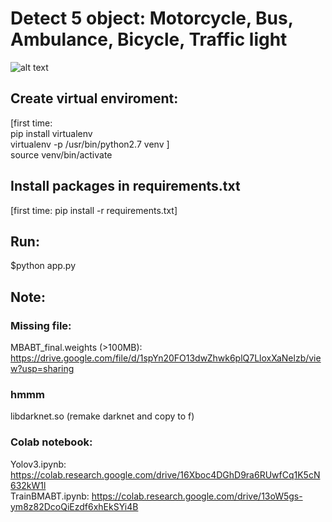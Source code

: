 # Detect 5 object: Motorcycle, Bus, Ambulance, Bicycle, Traffic light
![alt text](https://github.com/tuandoan998/Yolo-v3-with-Flask/blob/master/data/Results/Screenshot%20from%202019-06-12%2021-11-55.png)
## Create virtual enviroment:
[first time: <br/>
pip install virtualenv  
virtualenv -p /usr/bin/python2.7 venv
]
<br/>
source venv/bin/activate

## Install packages in requirements.txt
[first time: pip install -r requirements.txt]

## Run:
$python app.py

## Note:
### Missing file:
MBABT_final.weights (>100MB): https://drive.google.com/file/d/1spYn20FO13dwZhwk6plQ7LloxXaNelzb/view?usp=sharing
### hmmm
libdarknet.so (remake darknet and copy to f)

### Colab notebook:
Yolov3.ipynb: https://colab.research.google.com/drive/16Xboc4DGhD9ra6RUwfCq1K5cN632kW1l
<br/>
TrainBMABT.ipynb: https://colab.research.google.com/drive/13oW5gs-ym8z82DcoQiEzdf6xhEkSYi4B
